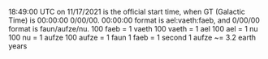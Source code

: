 18:49:00 UTC on 11/17/2021 is the official start time,
when GT (Galactic Time) is 00:00:00 0/00/00.
00:00:00 format is ael:vaeth:faeb, and 0/00/00 format is faun/aufze/nu.
100 faeb = 1 vaeth
100 vaeth = 1 ael
100 ael  = 1 nu
100 nu = 1 aufze
100 aufze = 1 faun
1 faeb = 1 second
1 aufze ~= 3.2 earth years